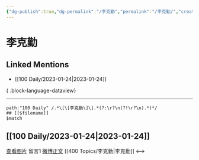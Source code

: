 ```yaml
---
{"dg-publish":true,"dg-permalink":"/李克勤","permalink":"/李克勤/","created":"2023-01-30T11:08:24.000+08:00","updated":"2023-04-10T17:22:42.000+08:00"}
---
```


# 李克勤

## Linked Mentions
- [[100 Daily/2023-01-24\|2023-01-24]]

{ .block-language-dataview}

---

```expander
path:"100 Daily" /.*\[\[李克勤\]\].*(?:\r?\n(?!\r?\n).*)*/
## [[$filename]]
$match
```
## [[100 Daily/2023-01-24\|2023-01-24]]
[查看图片](https://wx4.sinaimg.cn/large/0088n2Pggy1haf3j0fgjoj30tn0og0wl.jpg) 留言1 [微博正文](https://m.weibo.cn/1719252400/4861401283430401) [[400 Topics/李克勤\|李克勤]]
<-->